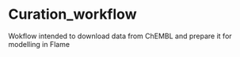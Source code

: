 # Curation_workflow
Wokflow intended to download data from ChEMBL and prepare it for modelling in Flame
